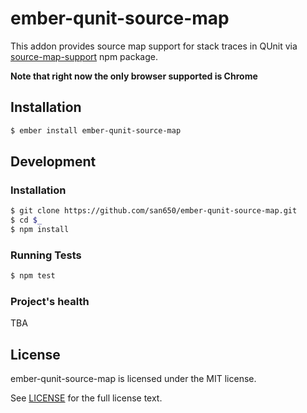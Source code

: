 # ember-qunit-source-map

This addon provides source map support for stack traces in QUnit via [source-map-support](https://github.com/evanw/node-source-map-support) npm package.

**Note that right now the only browser supported is Chrome**

## Installation

```sh
$ ember install ember-qunit-source-map
```

## Development

### Installation

```sh
$ git clone https://github.com/san650/ember-qunit-source-map.git
$ cd $_
$ npm install
```

### Running Tests

```sh
$ npm test
```

### Project's health

TBA

## License

ember-qunit-source-map is licensed under the MIT license.

See [LICENSE](./LICENSE) for the full license text.
